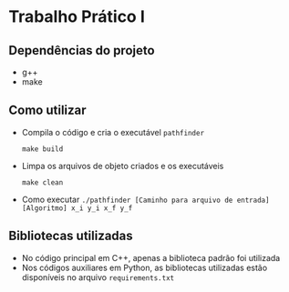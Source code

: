# Trabalho Prático I

## Dependências do projeto

- g++
- make

## Como utilizar

- Compila o código e cria o executável `pathfinder`

    `make build`

- Limpa os arquivos de objeto criados e os executáveis

    `make clean`

- Como executar
    `./pathfinder [Caminho para arquivo de entrada] [Algoritmo] x_i y_i x_f y_f`

## Bibliotecas utilizadas

- No código principal em C++, apenas a biblioteca padrão foi utilizada
- Nos códigos auxiliares em Python, as bibliotecas utilizadas estão disponíveis no arquivo `requirements.txt`
